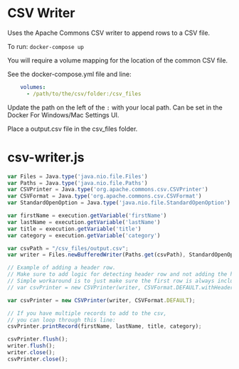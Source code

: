 # CSV Writer

Uses the Apache Commons CSV writer to append rows to a CSV file.

To run: `docker-compose up`

You will require a volume mapping for the location of the common CSV file.

See the docker-compose.yml file and line:

```yaml
    volumes:
      - /path/to/the/csv/folder:/csv_files
```

Update the path on the left of the `:` with your local path.  Can be set in the Docker For Windows/Mac Settings UI.

Place a output.csv file in the csv_files folder.

# csv-writer.js

```javascript
var Files = Java.type('java.nio.file.Files')
var Paths = Java.type('java.nio.file.Paths')
var CSVPrinter = Java.type('org.apache.commons.csv.CSVPrinter')
var CSVFormat = Java.type('org.apache.commons.csv.CSVFormat')
var StandardOpenOption = Java.type('java.nio.file.StandardOpenOption')

var firstName = execution.getVariable('firstName')
var lastName = execution.getVariable('lastName')
var title = execution.getVariable('title')
var category = execution.getVariable('category')

var csvPath = "/csv_files/output.csv";
var writer = Files.newBufferedWriter(Paths.get(csvPath), StandardOpenOption.APPEND);

// Example of adding a header row.
// Make sure to add logic for detecting header row and not adding the header row on subsequent appends
// Simple workaround is to just make sure the first row is always included in your CSV file.
// var csvPrinter = new CSVPrinter(writer, CSVFormat.DEFAULT.withHeader("First", "Last", "Title", "Category"));

var csvPrinter = new CSVPrinter(writer, CSVFormat.DEFAULT);

// If you have multiple records to add to the csv, 
// you can loop through this line:
csvPrinter.printRecord(firstName, lastName, title, category);

csvPrinter.flush();
writer.flush();
writer.close();
csvPrinter.close();
```